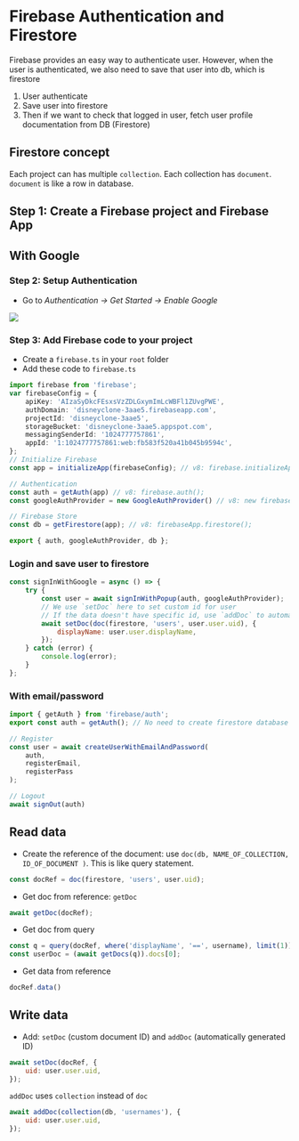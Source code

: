 # Firebase Authentication and Firestore

Firebase provides an easy way to authenticate user. However, when the user is authenticated, we also need to save that user into db, which is firestore

1. User authenticate
2. Save user into firestore
3. Then if we want to check that logged in user, fetch user profile documentation from DB (Firestore)

## Firestore concept

Each project can has multiple `collection`. Each collection has `document`. `document` is like a row in database.

## Step 1: Create a Firebase project and Firebase App

## With Google

### Step 2: Setup Authentication

- Go to <i>Authentication -> Get Started -> Enable Google</i>
<img src="https://i.imgur.com/5CYQLlp.png">

### Step 3: Add Firebase code to your project

- Create a `firebase.ts` in your `root` folder
- Add these code to `firebase.ts`
```typescript
import firebase from 'firebase';
var firebaseConfig = {
	apiKey: 'AIzaSyDkcFEsxsVzZDLGxymImLcWBFl1ZUvgPWE',
	authDomain: 'disneyclone-3aae5.firebaseapp.com',
	projectId: 'disneyclone-3aae5',
	storageBucket: 'disneyclone-3aae5.appspot.com',
	messagingSenderId: '1024777757861',
	appId: '1:1024777757861:web:fb583f520a41b045b9594c',
};
// Initialize Firebase
const app = initializeApp(firebaseConfig); // v8: firebase.initializeApp(firebaseConfig);

// Authentication
const auth = getAuth(app) // v8: firebase.auth();
const googleAuthProvider = new GoogleAuthProvider() // v8: new firebase.auth.GoogleAuthProvider();

// Firebase Store
const db = getFirestore(app); // v8: firebaseApp.firestore();

export { auth, googleAuthProvider, db };
```

### Login and save user to firestore

```js
const signInWithGoogle = async () => {
	try {
		const user = await signInWithPopup(auth, googleAuthProvider);
		// We use `setDoc` here to set custom id for user
		// If the data doesn't have specific id, use `addDoc` to automatically add íd to document
		await setDoc(doc(firestore, 'users', user.user.uid), {
			displayName: user.user.displayName,
		});
	} catch (error) {
		console.log(error);
	}
};
```


### With email/password

```js
import { getAuth } from 'firebase/auth';
export const auth = getAuth(); // No need to create firestore database

// Register
const user = await createUserWithEmailAndPassword(
	auth,
	registerEmail,
	registerPass
);

// Logout
await signOut(auth)
```

## Read data

- Create the reference of the document: use `doc(db, NAME_OF_COLLECTION, ID_OF_DOCUMENT )`. This is like query statement.

```js
const docRef = doc(firestore, 'users', user.uid);
```

- Get doc from reference: `getDoc`

```js
await getDoc(docRef);
```

- Get doc from query

```js
const q = query(docRef, where('displayName', '==', username), limit(1));
const userDoc = (await getDocs(q)).docs[0];
```

- Get data from reference

```js
docRef.data()
```

## Write data

- Add: `setDoc` (custom document ID) and `addDoc` (automatically generated ID)

```js
await setDoc(docRef, {
	uid: user.user.uid,
});
```

`addDoc` uses `collection` instead of `doc`

```js
await addDoc(collection(db, 'usernames'), {
	uid: user.user.uid,
});
```



